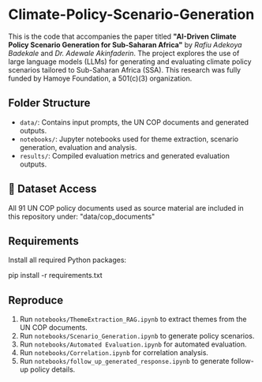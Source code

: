 # Climate-Policy-Scenario-Generation

This is the code that accompanies the paper titled **"AI-Driven Climate Policy Scenario Generation for Sub-Saharan Africa"** by *Rafiu Adekoya Badekale* and *Dr. Adewale Akinfaderin*. The project explores the use of large language models (LLMs) for generating and evaluating climate policy scenarios tailored to Sub-Saharan Africa (SSA). This research was fully funded by Hamoye Foundation, a 501(c)(3) organization.

## Folder Structure
- `data/`: Contains input prompts, the UN COP documents and generated outputs.
- `notebooks/`: Jupyter notebooks used for theme extraction, scenario generation, evaluation and analysis.
- `results/`: Compiled evaluation metrics and generated evaluation outputs.

## 📂 Dataset Access

All 91 UN COP policy documents used as source material are included in this repository under: "data/cop_documents"

## Requirements
Install all required Python packages:

pip install -r requirements.txt

## Reproduce

1. Run `notebooks/ThemeExtraction_RAG.ipynb` to extract themes from the UN COP documents.
2. Run `notebooks/Scenario_Generation.ipynb` to generate policy scenarios.
3. Run `notebooks/Automated Evaluation.ipynb` for automated evaluation.
5. Run `notebooks/Correlation.ipynb` for correlation analysis.
4. Run `notebooks/follow_up_generated_response.ipynb` to generate follow-up policy details.
